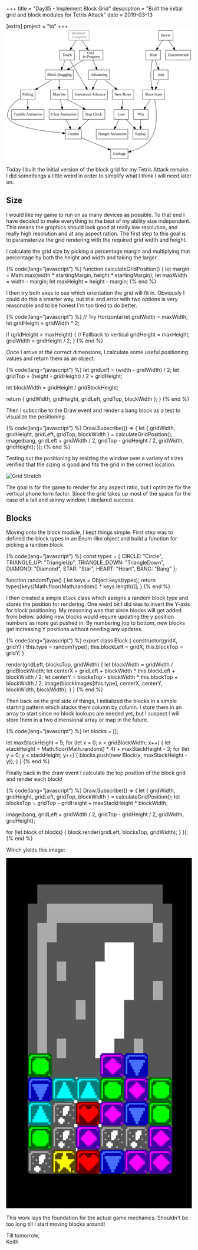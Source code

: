 +++
title = "Day35 - Implement Block Grid"
description = "Built the initial grid and block modules for Tetris Attack"
date = 2019-03-13

[extra]
project = "ta"
+++
![Todo](./todo.svg)

Today I built the initial version of the block grid for my Tetris Attack remake.
I did somethings a little weird in order to simplify what I think I will need
later on.

## Size

I would like my game to run on as many devices as possible. To that end I have
decided to make everything to the best of my ability size independent. This
means the graphics should look good at really low resolution, and really high
resolution and at any aspect ration. The first step to this goal is to
paramaterize the grid rendering with the required grid width and height.

I calculate the grid size by picking a percentage margin and multiplying that
percentage by both the height and width and taking the larger.

{% code(lang="javascript") %}
function calculateGridPosition() {
  let margin = Math.max(width * startingMargin, height * startingMargin);
  let maxWidth = width - margin;
  let maxHeight = height - margin;
{% end %}

I then try both axes to see which orientation the grid will fit in. Obviously I
could do this a smarter way, but trial and error with two options is very
reasonable and to be honest I'm too tired to do better.

{% code(lang="javascript") %}
  // Try Horizontal
  let gridWidth = maxWidth;
  let gridHeight = gridWidth * 2;

  if (gridHeight > maxHeight) {
    // Fallback to vertical
    gridHeight = maxHeight;
    gridWidth = gridHeight / 2;
  }
{% end %}

Once I arrive at the correct dimensions, I calculate some useful positioning
values and return them as an object.

{% code(lang="javascript") %}
  let gridLeft = (width - gridWidth) / 2;
  let gridTop = (height - gridHeight) / 2 + gridHeight;

  let blockWidth = gridHeight / gridBlockHeight;

  return { gridWidth, gridHeight, gridLeft, gridTop, blockWidth };
}
{% end %}

Then I subscribe to the Draw event and render a bang block as a test to
visualize the positioning.

{% code(lang="javascript") %}
Draw.Subscribe(() => {
  let { gridWidth, gridHeight, gridLeft, gridTop, blockWidth } = calculateGridPosition();
  image(bang, gridLeft + gridWidth / 2, gridTop - gridHeight / 2, gridWidth, gridHeight);
});
{% end %}

Testing out the positioning by resizing the window over a variety of sizes
verified that the sizing is good and fits the grid in the correct location.

![Grid Stretch](GridStretch.gif)


The goal is for the game to render for any aspect ratio, but I optimize for the
vertical phone form factor. Since the grid takes up most of the space for the
case of a tall and skinny window, I declared success.

## Blocks

Moving onto the block module, I kept things simple. First step was to defined
the block types in an Enum-like object and build a function for picking a random
block.

{% code(lang="javascript") %}
const types = {
  CIRCLE: "Circle",
  TRIANGLE_UP: "TriangleUp",
  TRIANGLE_DOWN: "TriangleDown",
  DIAMOND: "Diamond",
  STAR: "Star",
  HEART: "Heart",
  BANG: "Bang"
};

function randomType() {
  let keys = Object.keys(types);
  return types[keys[Math.floor(Math.random() * keys.length)]];
}
{% end %}

I then created a simple `Block` class which assigns a random block type and
stores the position for rendering. One weird bit I did was to invert the Y-axis
for block positioning. My reasoning was that since blocks will get added from
below, adding new blocks would require updating the y position numbers as more
get pushed in. By numbering top to bottom, new blocks get increasing Y positions
without needing any updates.

{% code(lang="javascript") %}
export class Block {
  constructor(gridX, gridY) {
    this.type = randomType();
    this.blockLeft = gridX;
    this.blockTop = gridY;
  }

  render(gridLeft, blocksTop, gridWidth) {
    let blockWidth = gridWidth / gridBlockWidth;
    let centerX = gridLeft + blockWidth * this.blockLeft + blockWidth / 2;
    let centerY = blocksTop - blockWidth * this.blockTop + blockWidth / 2;
    image(blockImages[this.type], centerX, centerY, blockWidth, blockWidth);
  }
}
{% end %}

Then back on the grid side of things, I initialized the blocks in a simple
starting pattern which stacks them column by column. I store them in an array to
start since no block lookups are needed yet, but I suspect I will store them in
a two dimensional array or map in the future.

{% code(lang="javascript") %}
let blocks = [];

let maxStackHeight = 5;
for (let x = 0; x < gridBlockWidth; x++) {
  let stackHeight = Math.floor(Math.random() * 4) + maxStackHeight - 3;
  for (let y = 0; y < stackHeight; y++) {
    blocks.push(new Block(x, maxStackHeight - y));
  }
}
{% end %}

Finally back in the draw event I calculate the top position of the block grid
and render each block!

{% code(lang="javascript") %}
Draw.Subscribe(() => {
  let { gridWidth, gridHeight, gridLeft, gridTop, blockWidth } = calculateGridPosition();
  let blocksTop = gridTop - gridHeight + maxStackHeight * blockWidth;

  image(bang, gridLeft + gridWidth / 2, gridTop - gridHeight / 2, gridWidth, gridHeight);

  for (let block of blocks) {
    block.render(gridLeft, blocksTop, gridWidth);
  }
});
{% end %}

Which yields this image:

![FinishedGrid](FinishedGrid.PNG)

This work lays the foundation for the actual game mechanics. Shouldn't be too
long till I start moving blocks around!

Till tomorrow,  
Keith
